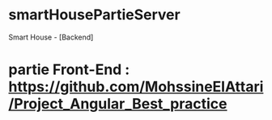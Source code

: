 # smartHousePartieServer
Smart House - [Backend]
# partie Front-End : https://github.com/MohssineElAttari/Project_Angular_Best_practice
